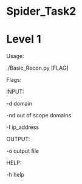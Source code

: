 # Spider_Task2

# Level 1

Usage:

  ./Basic_Recon.py [FLAG]

Flags:

INPUT:

  -d  domain
  
  -nd out of scope domains
  
  -I ip_address
  
OUTPUT:

  -o output file
  
HELP:

  -h help

